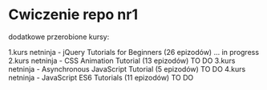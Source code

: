 # Cwiczenie repo nr1

dodatkowe przerobione kursy:

1.kurs netninja - jQuery Tutorials for Beginners (26 epizodów) ... in progress 
2.kurs netninja - CSS Animation Tutorial (13 epizodów) TO DO
3.kurs netninja - Asynchronous JavaScript Tutorial (5 epizodów) TO DO 
4.kurs netninja - JavaScript ES6 Tutorials (11 epizodów) TO DO